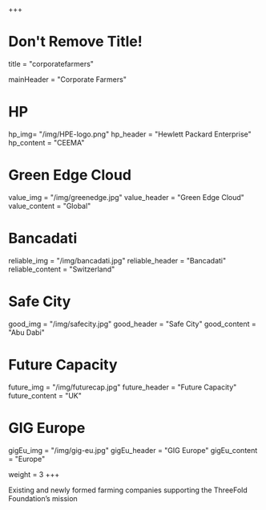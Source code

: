 +++
# Don't Remove Title!
title = "corporatefarmers"

mainHeader = "Corporate Farmers"

# HP
hp_img= "/img/HPE-logo.png"
hp_header = "Hewlett Packard Enterprise"
hp_content = "CEEMA"

# Green Edge Cloud
value_img = "/img/greenedge.jpg"
value_header = "Green Edge Cloud"
value_content = "Global"

# Bancadati
reliable_img = "/img/bancadati.jpg"
reliable_header = "Bancadati"
reliable_content = "Switzerland"

# Safe City
good_img = "/img/safecity.jpg"
good_header = "Safe City"
good_content = "Abu Dabi"

# Future Capacity
future_img = "/img/futurecap.jpg"
future_header = "Future Capacity"
future_content = "UK"

# GIG Europe
gigEu_img = "/img/gig-eu.jpg"
gigEu_header = "GIG Europe"
gigEu_content = "Europe"

weight = 3
+++

Existing and newly formed farming companies supporting the ThreeFold Foundation’s mission
